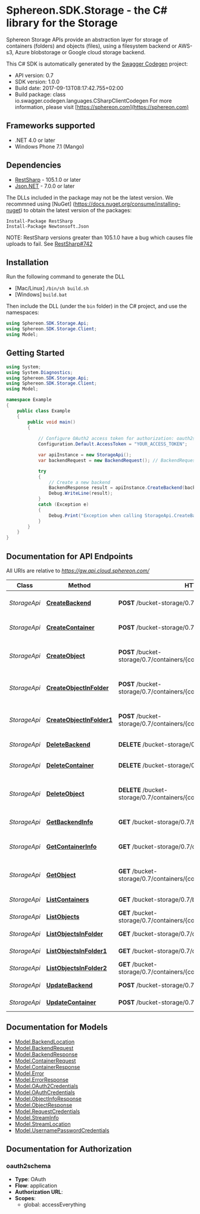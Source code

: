 # Sphereon.SDK.Storage - the C# library for the Storage

Sphereon Storage APIs provide an abstraction layer for storage of containers (folders) and objects (files), using a filesystem backend or AWS-s3, Azure blobstorage or Google cloud storage backend.

This C# SDK is automatically generated by the [Swagger Codegen](https://github.com/swagger-api/swagger-codegen) project:

- API version: 0.7
- SDK version: 1.0.0
- Build date: 2017-09-13T08:17:42.755+02:00
- Build package: class io.swagger.codegen.languages.CSharpClientCodegen
    For more information, please visit [https://sphereon.com](https://sphereon.com)

## Frameworks supported
- .NET 4.0 or later
- Windows Phone 7.1 (Mango)

## Dependencies
- [RestSharp](https://www.nuget.org/packages/RestSharp) - 105.1.0 or later
- [Json.NET](https://www.nuget.org/packages/Newtonsoft.Json/) - 7.0.0 or later

The DLLs included in the package may not be the latest version. We recommned using [NuGet] (https://docs.nuget.org/consume/installing-nuget) to obtain the latest version of the packages:
```
Install-Package RestSharp
Install-Package Newtonsoft.Json
```

NOTE: RestSharp versions greater than 105.1.0 have a bug which causes file uploads to fail. See [RestSharp#742](https://github.com/restsharp/RestSharp/issues/742)

## Installation
Run the following command to generate the DLL
- [Mac/Linux] `/bin/sh build.sh`
- [Windows] `build.bat`

Then include the DLL (under the `bin` folder) in the C# project, and use the namespaces:
```csharp
using Sphereon.SDK.Storage.Api;
using Sphereon.SDK.Storage.Client;
using Model;
```

## Getting Started

```csharp
using System;
using System.Diagnostics;
using Sphereon.SDK.Storage.Api;
using Sphereon.SDK.Storage.Client;
using Model;

namespace Example
{
    public class Example
    {
        public void main()
        {
            
            // Configure OAuth2 access token for authorization: oauth2schema
            Configuration.Default.AccessToken = "YOUR_ACCESS_TOKEN";

            var apiInstance = new StorageApi();
            var backendRequest = new BackendRequest(); // BackendRequest | backendRequest

            try
            {
                // Create a new backend
                BackendResponse result = apiInstance.CreateBackend(backendRequest);
                Debug.WriteLine(result);
            }
            catch (Exception e)
            {
                Debug.Print("Exception when calling StorageApi.CreateBackend: " + e.Message );
            }
        }
    }
}
```

<a name="documentation-for-api-endpoints"></a>
## Documentation for API Endpoints

All URIs are relative to *https://gw.api.cloud.sphereon.com/*

Class | Method | HTTP request | Description
------------ | ------------- | ------------- | -------------
*StorageApi* | [**CreateBackend**](docs/StorageApi.md#createbackend) | **POST** /bucket-storage/0.7/backends | Create a new backend
*StorageApi* | [**CreateContainer**](docs/StorageApi.md#createcontainer) | **POST** /bucket-storage/0.7/containers | Create a new container
*StorageApi* | [**CreateObject**](docs/StorageApi.md#createobject) | **POST** /bucket-storage/0.7/containers/{containerId}/objects/{objectPath} | Create a new object within a container
*StorageApi* | [**CreateObjectInFolder**](docs/StorageApi.md#createobjectinfolder) | **POST** /bucket-storage/0.7/containers/{containerId}/objects/** | Create a new object within a container
*StorageApi* | [**CreateObjectInFolder1**](docs/StorageApi.md#createobjectinfolder1) | **POST** /bucket-storage/0.7/containers/{containerId}/objects/{objectPath}/** | Create a new object within a container
*StorageApi* | [**DeleteBackend**](docs/StorageApi.md#deletebackend) | **DELETE** /bucket-storage/0.7/backends/{backendId} | Delete a backend
*StorageApi* | [**DeleteContainer**](docs/StorageApi.md#deletecontainer) | **DELETE** /bucket-storage/0.7/containers/{containerId} | Delete an existing container
*StorageApi* | [**DeleteObject**](docs/StorageApi.md#deleteobject) | **DELETE** /bucket-storage/0.7/containers/{containerId}/objects/{objectPath} | Delete an existing object from a container.
*StorageApi* | [**GetBackendInfo**](docs/StorageApi.md#getbackendinfo) | **GET** /bucket-storage/0.7/backends/{backendId} | Get backend information
*StorageApi* | [**GetContainerInfo**](docs/StorageApi.md#getcontainerinfo) | **GET** /bucket-storage/0.7/containers/{containerId} | Get container information
*StorageApi* | [**GetObject**](docs/StorageApi.md#getobject) | **GET** /bucket-storage/0.7/containers/{containerId}/objects/{objectPath} | Get an existing object from a container
*StorageApi* | [**ListContainers**](docs/StorageApi.md#listcontainers) | **GET** /bucket-storage/0.7/backends/{backendId}/containers | List containers
*StorageApi* | [**ListObjects**](docs/StorageApi.md#listobjects) | **GET** /bucket-storage/0.7/containers/{containerId}/list/{objectPath} | List objects in path
*StorageApi* | [**ListObjectsInFolder**](docs/StorageApi.md#listobjectsinfolder) | **GET** /bucket-storage/0.7/containers/{containerId}/list | List objects in path
*StorageApi* | [**ListObjectsInFolder1**](docs/StorageApi.md#listobjectsinfolder1) | **GET** /bucket-storage/0.7/containers/{containerId}/list/** | List objects in path
*StorageApi* | [**ListObjectsInFolder2**](docs/StorageApi.md#listobjectsinfolder2) | **GET** /bucket-storage/0.7/containers/{containerId}/list/{objectPath}/** | List objects in path
*StorageApi* | [**UpdateBackend**](docs/StorageApi.md#updatebackend) | **POST** /bucket-storage/0.7/backends/{backendId} | Update a backend
*StorageApi* | [**UpdateContainer**](docs/StorageApi.md#updatecontainer) | **POST** /bucket-storage/0.7/containers/{containerId} | Update a container


<a name="documentation-for-models"></a>
## Documentation for Models

 - [Model.BackendLocation](docs/BackendLocation.md)
 - [Model.BackendRequest](docs/BackendRequest.md)
 - [Model.BackendResponse](docs/BackendResponse.md)
 - [Model.ContainerRequest](docs/ContainerRequest.md)
 - [Model.ContainerResponse](docs/ContainerResponse.md)
 - [Model.Error](docs/Error.md)
 - [Model.ErrorResponse](docs/ErrorResponse.md)
 - [Model.OAuth2Credentials](docs/OAuth2Credentials.md)
 - [Model.OAuthCredentials](docs/OAuthCredentials.md)
 - [Model.ObjectInfoResponse](docs/ObjectInfoResponse.md)
 - [Model.ObjectResponse](docs/ObjectResponse.md)
 - [Model.RequestCredentials](docs/RequestCredentials.md)
 - [Model.StreamInfo](docs/StreamInfo.md)
 - [Model.StreamLocation](docs/StreamLocation.md)
 - [Model.UsernamePasswordCredentials](docs/UsernamePasswordCredentials.md)


## Documentation for Authorization

### oauth2schema

- **Type**: OAuth
- **Flow**: application
- **Authorization URL**: 
- **Scopes**: 
  - global: accessEverything

